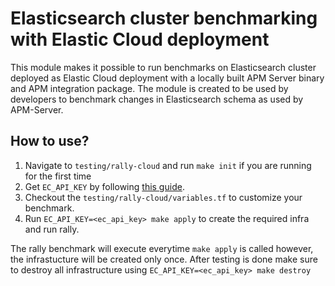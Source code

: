 # Elasticsearch cluster benchmarking with Elastic Cloud deployment

This module makes it possible to run benchmarks on Elasticsearch cluster
deployed as Elastic Cloud deployment with a locally built APM Server binary and
APM integration package. The module is created to be used by developers to
benchmark changes in Elasticsearch schema as used by APM-Server.

## How to use?

1. Navigate to `testing/rally-cloud` and run `make init` if you are running for
the first time
2. Get `EC_API_KEY` by following [this guide](https://www.elastic.co/guide/en/cloud-enterprise/current/ece-restful-api-authentication.html#ece-api-keys).
3. Checkout the `testing/rally-cloud/variables.tf` to customize your benchmark.
4. Run `EC_API_KEY=<ec_api_key> make apply` to create the required infra and run
rally.

The rally benchmark will execute everytime `make apply` is called however, the infrastucture
will be created only once. After testing is done make sure to destroy all
infrastructure using `EC_API_KEY=<ec_api_key> make destroy`
